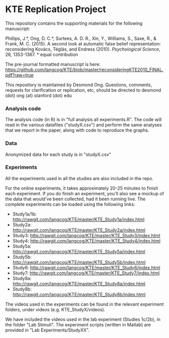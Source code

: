 KTE Replication Project
===

This repository contains the supporting materials for the following manuscript:

Phillips, J.\*, Ong, D. C.\*, Surtees, A. D. R., Xin, Y., Williams, S., Saxe, R., & Frank, M. C. (2015). A second look at automatic false belief representation: reconsidering Kovács, Téglás, and Endress (2010). _Psychological Science_, 26, 1353-1367.
\* equal contribution

The pre-journal formatted manuscript is here: https://github.com/langcog/KTE/blob/master/reconsideringKTE2010_FINAL.pdf?raw=true

This repository is maintained by Desmond Ong. Questions, comments, requests for clarification or replication, etc, should be directed to desmond (dot) ong (at) stanford (dot) edu

### Analysis code

The analysis code (in R) is in "full analysis all experiments.R". The code will read in the various datafiles ("studyX.csv") and perform the same analyses that we report in the paper, along with code to reproduce the graphs.

### Data

Anonymized data for each study is in "studyX.csv"


### Experiments

All the experiments used in all the studies are also included in the repo.

For the online experiments, it takes approximately 20-25 minutes to finish each experiment. If you do finish an experiment, you'll also see a mockup of the data that would've been collected, had it been running live.
The complete experiments can be loaded using the following links: 

+ Study1a/1b: http://rawgit.com/langcog/KTE/master/KTE_Study1a/index.html
+ Study2a: http://rawgit.com/langcog/KTE/master/KTE_Study2a/index.html
+ Study3: http://rawgit.com/langcog/KTE/master/KTE_Study3/index.html
+ Study4: http://rawgit.com/langcog/KTE/master/KTE_Study4/index.html
+ Study5a: http://rawgit.com/langcog/KTE/master/KTE_Study5a/index.html
+ Study5b: http://rawgit.com/langcog/KTE/master/KTE_Study5b/index.html
+ Study6: http://rawgit.com/langcog/KTE/master/KTE_Study6/index.html
+ Study7: http://rawgit.com/langcog/KTE/master/KTE_Study7/index.html
+ Study8a: http://rawgit.com/langcog/KTE/master/KTE_Study8a/index.html
+ Study8b: http://rawgit.com/langcog/KTE/master/KTE_Study8b/index.html

The videos used in the experiments can be found in the relevant experiment folders, under videos (e.g. KTE_StudyX/videos). 

We have included the videos used in the lab experiment (Studies 1c/2b), in the folder "Lab Stimuli". The experiment scripts (written in Matlab) are provided in "Lab Experiments/StudyXX".
